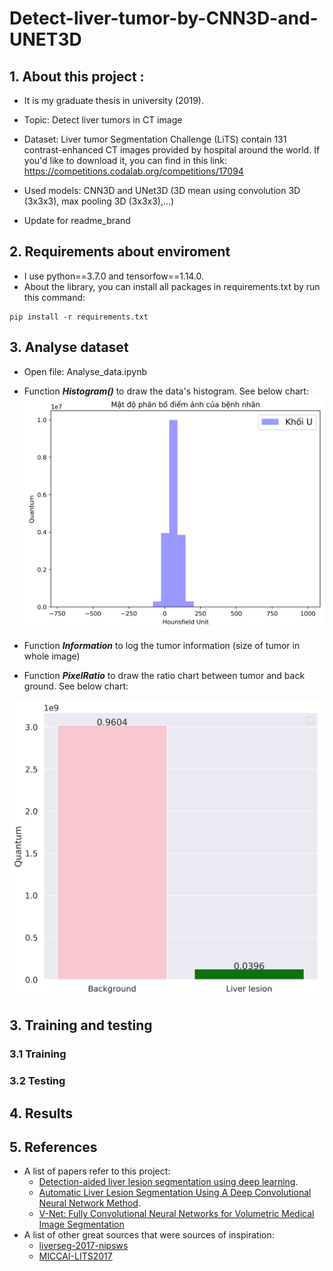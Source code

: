 # Detect-liver-tumor-by-CNN3D-and-UNET3D
## 1. About this project :
+ It is my graduate thesis in university (2019).
+ Topic: Detect liver tumors in CT image
+ Dataset: Liver tumor Segmentation Challenge (LiTS) contain 131 contrast-enhanced CT images provided by hospital around the world. If you'd like to download it, you can find in this link: https://competitions.codalab.org/competitions/17094
+ Used models: CNN3D and UNet3D (3D mean using convolution 3D (3x3x3), max pooling 3D (3x3x3),...)

+ Update for readme_brand


## 2. Requirements about enviroment
+ I use python==3.7.0 and tensorfow==1.14.0.
+ About the library, you can install all packages in requirements.txt by run this command:
 ```Shell
pip install -r requirements.txt
```
## 3. Analyse dataset
- Open file: Analyse_data.ipynb
- Function ***Histogram()*** to draw the data's histogram. See below chart:
  <img src="./images/HistogramPatient_0.png" alt="drawing" width="500"/>
  
- Function ***Information*** to log the tumor information (size of tumor in whole image)
- Function ***PixelRatio*** to draw the ratio chart between tumor and back ground. See below chart:
 <img src="./images/PixelRatio_data4.png" alt="drawing" width="500"/>


## 3. Training and testing
### 3.1 Training
### 3.2 Testing

## 4. Results

## 5. References
- A list of papers refer to this project:
  * [Detection-aided liver lesion segmentation using deep learning](https://arxiv.org/abs/1711.11069).
  * [Automatic Liver Lesion Segmentation Using A Deep Convolutional Neural Network Method](https://arxiv.org/abs/1704.07239).
  * [V-Net: Fully Convolutional Neural Networks for Volumetric Medical Image Segmentation](https://arxiv.org/abs/1606.04797)
- A list of other great sources that were sources of inspiration:
  * [liverseg-2017-nipsws](https://github.com/imatge-upc/liverseg-2017-nipsws)
  * [MICCAI-LITS2017](https://github.com/assassint2017/MICCAI-LITS2017)
